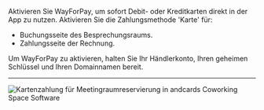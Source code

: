 Aktivieren Sie WayForPay, um sofort Debit- oder Kreditkarten direkt in der App zu nutzen. Aktivieren Sie die Zahlungsmethode 'Karte' für:

- Buchungsseite des Besprechungsraums.
- Zahlungsseite der Rechnung.

Um WayForPay zu aktivieren, halten Sie Ihr Händlerkonto, Ihren geheimen Schlüssel und Ihren Domainnamen bereit.

---

![Kartenzahlung für Meetingraumreservierung in andcards Coworking Space Software](https://d7ccq1i35b0cj.cloudfront.net/andcards-bookings-create-payment-methods-card-light-en-1920-1200.png)
